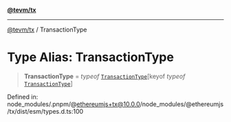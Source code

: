 [**@tevm/tx**](../README.md)

***

[@tevm/tx](../globals.md) / TransactionType

# Type Alias: TransactionType

> **TransactionType** = *typeof* [`TransactionType`](../variables/TransactionType.md)\[keyof *typeof* [`TransactionType`](../variables/TransactionType.md)\]

Defined in: node\_modules/.pnpm/@ethereumjs+tx@10.0.0/node\_modules/@ethereumjs/tx/dist/esm/types.d.ts:100
